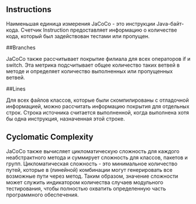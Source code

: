 ## Instructions 

Наименьшая единица измерения JaCoCo - это инструкции Java-байт-кода.
Счетчик Instruction предоставляет информацию о количестве кода, который был задействован тестами или пропущен.

##Branches 

JaCoCo также рассчитывает покрытие филиала для всех операторов if и switch. 
Эта метрика подсчитывает общее количество таких ветвей в методе и определяет количество выполненных или пропущенных ветвей.

##Lines

Для всех файлов классов, которые были скомпилированы с отладочной информацией, можно рассчитать информацию покрытия для отдельных строк. 
Строка источника считается выполненной, когда выполнена хотя бы одна инструкция, назначенная этой строке.

## Cyclomatic Complexity

JaCoCo также вычисляет цикломатическую сложность для каждого неабстрактного метода и суммирует сложность для классов, пакетов и групп. 
Цикломатическая сложность - это минимальное количество путей, которые в (линейной) комбинации могут генерировать все возможные пути 
через метод. Таким образом, значение сложности может служить индикатором количества случаев модульного тестирования, чтобы полностью 
охватить определенную часть программного обеспечения.
